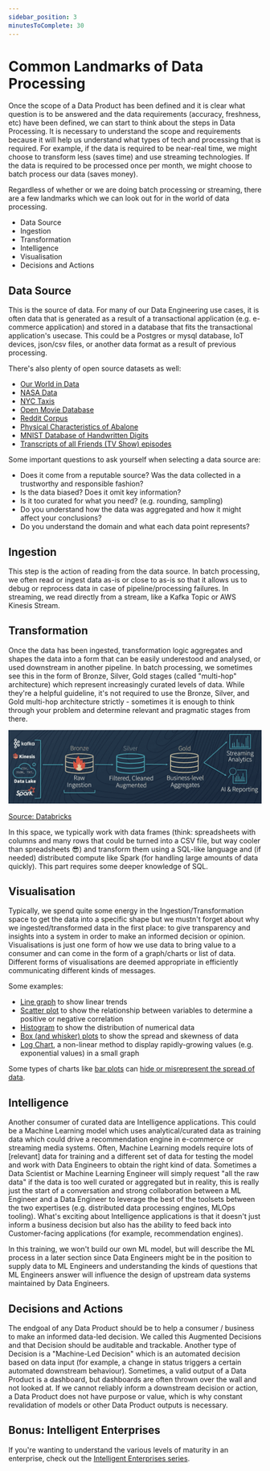 ```yaml
---
sidebar_position: 3
minutesToComplete: 30
---
```


# Common Landmarks of Data Processing
Once the scope of a Data Product has been defined and it is clear what question is to be answered and the data requirements (accuracy, freshness, etc) have been defined, we can start to think about the steps in Data Processing. It is necessary to understand the scope and requirements because it will help us understand what types of tech and processing that is required. For example, if the data is required to be near-real time, we might choose to transform less (saves time) and use streaming technologies. If the data is required to be processed once per month, we might choose to batch process our data (saves money).

Regardless of whether or we are doing batch processing or streaming, there are a few landmarks which we can look out for in the world of data processing. 
* Data Source
* Ingestion
* Transformation
* Intelligence
* Visualisation
* Decisions and Actions

## Data Source
This is the source of data. For many of our Data Engineering use cases, it is often data that is generated as a result of a transactional application (e.g. e-commerce application) and stored in a database that fits the transactional application's usecase. This could be a Postgres or mysql database, IoT devices, json/csv files, or another data format as a result of previous processing.

There's also plenty of open source datasets as well:
* [Our World in Data](https://github.com/owid)
* [NASA Data](https://data.nasa.gov/)
* [NYC Taxis](https://www.nyc.gov/site/tlc/about/tlc-trip-record-data.page)
* [Open Movie Database](https://www.omdbapi.com/)
* [Reddit Corpus](https://github.com/webis-de/webis-tldr-17-corpus)
* [Physical Characteristics of Abalone](https://archive.ics.uci.edu/ml/datasets/abalone)
* [MNIST Database of Handwritten Digits](http://yann.lecun.com/exdb/mnist/)
* [Transcripts of all Friends (TV Show) episodes](https://www.kaggle.com/datasets/divyansh22/friends-tv-show-script)

Some important questions to ask yourself when selecting a data source are:
* Does it come from a reputable source? Was the data collected in a trustworthy and responsible fashion?
* Is the data biased? Does it omit key information?
* Is it too curated for what you need? (e.g. rounding, sampling)
* Do you understand how the data was aggregated and how it might affect your conclusions?
* Do you understand the domain and what each data point represents?

## Ingestion
This step is the action of reading from the data source. In batch processing, we often read or ingest data as-is or close to as-is so that it allows us to debug or reprocess data in case of pipeline/processing failures. In streaming, we read directly from a stream, like a Kafka Topic or AWS Kinesis Stream.

## Transformation
Once the data has been ingested, transformation logic aggregates and shapes the data into a form that can be easily underestood and analysed, or used downstream in another pipeline. In batch processing, we sometimes see this in the form of Bronze, Silver, Gold stages (called "multi-hop" architecture) which represent increasingly curated levels of data. While they're a helpful guideline, it's not required to use the Bronze, Silver, and Gold multi-hop architecture strictly - sometimes it is enough to think through your problem and determine relevant and pragmatic stages from there.

<div style={{textAlign: 'center'}}>

![bronze-silver-gold.png](./assets/bronze-silver-gold.png)

[Source: Databricks](https://www.databricks.com/blog/2019/08/14/productionizing-machine-learning-with-delta-lake.html)

</div>

In this space, we typically work with data frames (think: spreadsheets with columns and many rows that could be turned into a CSV file, but way cooler than spreadsheets :sunglasses:) and transform them using a SQL-like language and (if needed) distributed compute like Spark (for handling large amounts of data quickly). This part requires some deeper knowledge of SQL.

## Visualisation
Typically, we spend quite some energy in the Ingestion/Transformation space to get the data into a specific shape but we mustn't forget about why we ingested/transformed data in the first place: to give transparency and insights into a system in order to make an informed decision or opinion. Visualisations is just one form of how we use data to bring value to a consumer and can come in the form of a graph/charts or list of data. Different forms of visualisations are deemed appropriate in efficiently communicating different kinds of messages.

Some examples:
* [Line graph](https://en.wikipedia.org/wiki/Line_chart) to show linear trends
* [Scatter plot](https://en.wikipedia.org/wiki/Scatter_plot) to show the relationship between variables to determine a positive or negative correlation
* [Histogram](https://en.wikipedia.org/wiki/Histogram) to show the distribution of numerical data
* [Box (and whisker) plots](https://en.wikipedia.org/wiki/Box_plot) to show the spread and skewness of data
* [Log Chart](https://en.wikipedia.org/wiki/Logarithmic_scale), a non-linear method to display rapidly-growing values (e.g. exponential values) in a small graph

Some types of charts like [bar plots](https://en.wikipedia.org/wiki/Bar_chart) can [hide or misrepresent the spread of data](https://www.kickstarter.com/projects/1474588473/barbarplots).

## Intelligence
Another consumer of curated data are Intelligence applications. This could be a Machine Learning model which uses analytical/curated data as training data which could drive a recommendation engine in e-commerce or streaming media systems. Often, Machine Learning models require lots of [relevant] data for training and a different set of data for testing the model and work with Data Engineers to obtain the right kind of data. Sometimes a Data Scientist or Machine Learning Engineer will simply request "all the raw data" if the data is too well curated or aggregated but in reality, this is really just the start of a conversation and strong collaboration between a ML Engineer and a Data Engineer to leverage the best of the toolsets between the two expertises (e.g. distributed data processing engines, MLOps tooling). What's exciting about Intelligence applications is that it doesn't just inform a business decision but also has the ability to feed back into Customer-facing applications (for example, recommendation engines).

In this training, we won't build our own ML model, but will describe the ML process in a later section since Data Engineers might be in the position to supply data to ML Engineers and understanding the kinds of questions that ML Engineers answer will influence the design of upstream data systems maintained by Data Engineers.

## Decisions and Actions
The endgoal of any Data Product should be to help a consumer / business to make an informed data-led decision. We called this Augmented Decisions and that Decision should be auditable and trackable. Another type of Decision is a "Machine-Led Decision" which is an automated decision based on data input (for example, a change in status triggers a certain automated downstream behaviour). Sometimes, a valid output of a Data Product is a dashboard, but dashboards are often thrown over the wall and not looked at. If we cannot reliably inform a downstream decision or action, a Data Product does not have purpose or value, which is why constant revalidation of models or other Data Product outputs is necessary.

## Bonus: Intelligent Enterprises
If you're wanting to understand the various levels of maturity in an enterprise, check out the [Intelligent Enterprises series](https://www.thoughtworks.com/insights/articles/intelligent-enterprise-series-models-enterprise-intelligence).


